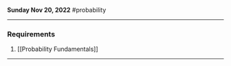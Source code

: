 **Sunday Nov 20, 2022** #probability 

---

### Requirements

1. [[Probability Fundamentals]]

---

